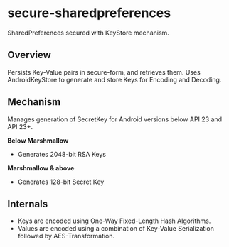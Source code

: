 # secure-sharedpreferences
SharedPreferences secured with KeyStore mechanism.

## Overview
Persists Key-Value pairs in secure-form, and retrieves them.
Uses AndroidKeyStore to generate and store Keys for Encoding and Decoding.

## Mechanism
Manages generation of SecretKey for Android versions below API 23 and API 23+.

**Below Marshmallow**
* Generates 2048-bit RSA Keys

**Marshmallow & above**
* Generates 128-bit Secret Key

## Internals
 * Keys are encoded using One-Way Fixed-Length Hash Algorithms.
 * Values are encoded using a combination of Key-Value Serialization followed by AES-Transformation.
